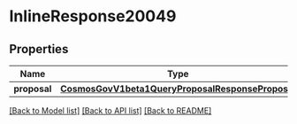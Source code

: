 # InlineResponse20049

## Properties
Name | Type | Description | Notes
------------ | ------------- | ------------- | -------------
**proposal** | [**CosmosGovV1beta1QueryProposalResponseProposal**](CosmosGovV1beta1QueryProposalResponseProposal.md) |  | [optional] 

[[Back to Model list]](../README.md#documentation-for-models) [[Back to API list]](../README.md#documentation-for-api-endpoints) [[Back to README]](../README.md)

